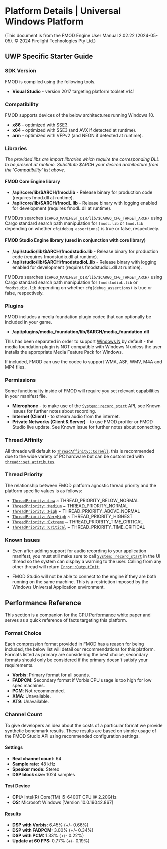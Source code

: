 # Platform Details | Universal Windows Platform

(This document is from the FMOD Engine User Manual 2.02.22 (2024-05-05). © 2024 Firelight Technologies Pty Ltd.)
<!-- This markdown is generated by docgen. Do not edit by hand. -->

## UWP Specific Starter Guide

### SDK Version

FMOD is compiled using the following tools.

- **Visual Studio** - version 2017 targeting platform toolset v141

### Compatibility

FMOD supports devices of the below architectures running Windows 10.

- **x86** - optimized with SSE3.
- **x64** - optimized with SSE3 (and AVX if detected at runtime).
- **arm** - optimized with VFPv2 (and NEON if detected at runtime).

### Libraries

*The provided libs are import libraries which require the corresponding DLL to be present at runtime. Substitute $ARCH your desired architecture from the 'Compatibility' list above.*

#### FMOD Core Engine library

- **/api/core/lib/$ARCH/fmod.lib** - Release binary for production code (requires fmod.dll at runtime).
- **/api/core/lib/$ARCH/fmodL.lib** - Release binary with logging enabled for development (requires fmodL.dll at runtime).


<pre class="ignore" style="white-space:normal;font:inherit;">
FMOD.rs searches <code>$CARGO_MANIFEST_DIR/lib/$CARGO_CFG_TARGET_ARCH/</code>
using Cargo standard search path manipulation for <code>fmodL.lib</code> or
<code>fmod.lib</code> depending on whether <code>cfg(debug_assertions)</code>
is true or false, respectively.
</pre>

#### FMOD Studio Engine library (used in conjunction with core library)

- **/api/studio/lib/$ARCH/fmodstudio.lib** - Release binary for production code (requires fmodstudio.dll at runtime).
- **/api/studio/lib/$ARCH/fmodstudioL.lib** - Release binary with logging enabled for development (requires fmodstudioL.dll at runtime).


<pre class="ignore" style="white-space:normal;font:inherit;">
FMOD.rs searches <code>$CARGO_MANIFEST_DIR/lib/$CARGO_CFG_TARGET_ARCH/</code>
using Cargo standard search path manipulation for <code>fmodstudioL.lib</code>
or <code>fmodstudio.lib</code> depending on whether
<code>cfg(debug_assertions)</code> is true or false, respectively.
</pre>

### Plugins

FMOD includes a media foundation plugin codec that can optionally be included in your game.

- **/api/plugins/media_foundation/lib/$ARCH/media_foundation.dll**

This has been separated in order to support [Windows N](<https://support.microsoft.com/en-us/windows/what-is-a-windows-7-n-edition-cc95bcfc-55dd-a11d-8120-7c0c1400c655>) by default - the media foundation plugin is NOT compatible with Windows N unless the user installs the appropriate Media Feature Pack for Windows.

If included, FMOD can use the codec to support WMA, ASF, WMV, M4A and MP4 files.

### Permissions

Some functionality inside of FMOD will require you set relevant capabilities in your manifest file.

- **Microphone** - to make use of the [`System::record_start`](System::record_start) API, see Known Issues for further notes about recording.
- **Internet (Client)** - to stream audio from the internet.
- **Private Networks (Client & Server)** - to use FMOD profiler or FMOD Studio live update. See Known Issue for further notes about connecting.

### Thread Affinity

All threads will default to [`ThreadAffinity::CoreAll`](ThreadAffinity::CoreAll), this is recommended due to the wide variety of PC hardware but can be customized with [`thread::set_attributes`](thread::set_attributes).

### Thread Priority

The relationship between FMOD platform agnostic thread priority and the platform specific values is as follows:

- [`ThreadPriority::Low`](ThreadPriority::Low) ~ THREAD_PRIORITY_BELOW_NORMAL
- [`ThreadPriority::Medium`](ThreadPriority::Medium) ~ THREAD_PRIORITY_NORMAL
- [`ThreadPriority::High`](ThreadPriority::High) ~ THREAD_PRIORITY_ABOVE_NORMAL
- [`ThreadPriority::VeryHigh`](ThreadPriority::VeryHigh) ~ THREAD_PRIORITY_HIGHEST
- [`ThreadPriority::Extreme`](ThreadPriority::Extreme) ~ THREAD_PRIORITY_TIME_CRITICAL
- [`ThreadPriority::Critical`](ThreadPriority::Critical) ~ THREAD_PRIORITY_TIME_CRITICAL

### Known Issues

- Even after adding support for audio recording to your application manifest, you must still make sure to call [`System::record_start`](System::record_start) in the UI thread so the system can display a warning to the user. Calling from any other thread will return [`Error::OutputInit`](Error::OutputInit).


- FMOD Studio will not be able to connect to the engine if they are both running on the same machine. This is a restriction imposed by the Windows Universal Application environment.



## Performance Reference

This section is a companion for the [CPU Performance](<https://fmod.com/docs/2.02/api/white-papers-cpu-performance.html>) white paper and serves as a quick reference of facts targeting this platform.

### Format Choice

Each compression format provided in FMOD has a reason for being included, the below list will detail our recommendations for this platform. Formats listed as primary are considering the best choice, secondary formats should only be considered if the primary doesn't satisfy your requirements.

- **Vorbis**: Primary format for all sounds.
- **FADPCM**: Secondary format if Vorbis CPU usage is too high for low spec machines.
- **PCM**: Not recommended.
- **XMA**: Unavailable.
- **AT9**: Unavailable.

### Channel Count

To give developers an idea about the costs of a particular format we provide synthetic benchmark results. These results are based on simple usage of the FMOD Studio API using recommended configuration settings.

#### Settings

- **Real channel count:** 64
- **Sample rate:** 48 kHz
- **Speaker mode:** Stereo
- **DSP block size:** 1024 samples

#### Test Device

- **CPU:** Intel(R) Core(TM) i5-6400T CPU @ 2.20GHz
- **OS:** Microsoft Windows [Version 10.0.19042.867]

#### Results

- **DSP with Vorbis:** 6.45% (+/- 0.66%)
- **DSP with FADPCM:** 3.00% (+/- 0.34%)
- **DSP with PCM:** 1.33% (+/- 0.22%)
- **Update at 60 FPS:** 0.77% (+/- 0.19%)

